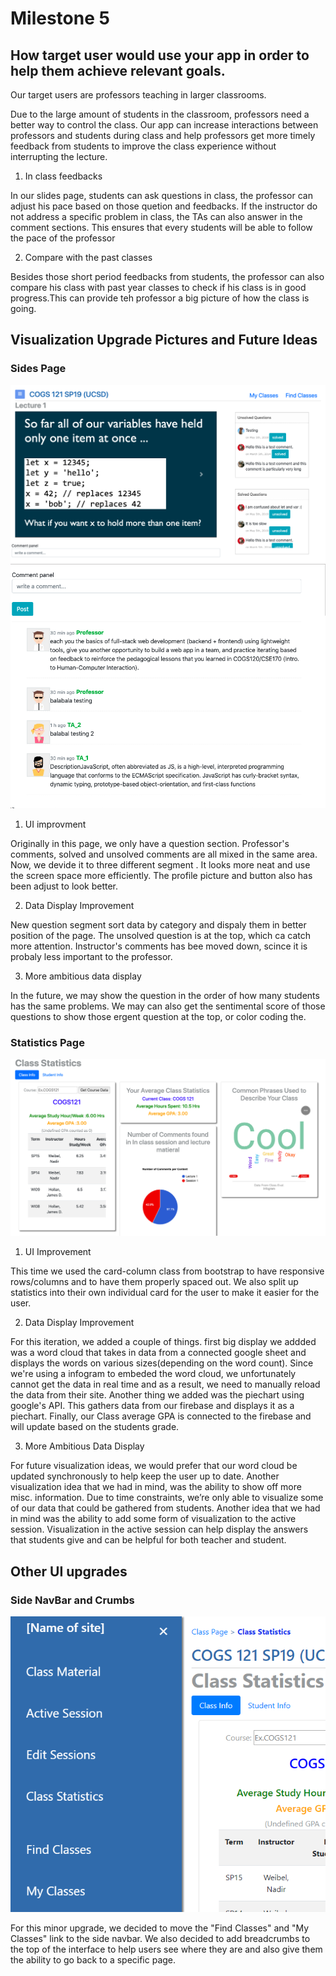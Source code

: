 # Milestone 5


## How target user would use your app in order to help them achieve relevant goals.

Our target users are professors teaching in larger classrooms.

Due to the large amount of students in the classroom, professors need a better way to control the class. Our app can increase interactions between professors and students during class and help professors get more timely feedback from students to improve the class experience without interrupting the lecture. 


1) In class feedbacks

  In our slides page, students can ask questions in class, the professor can adjust his pace based on those quetion and feedbacks. If the instructor do not address a specific problem in class, the TAs can also answer in the comment sections. This ensures that every students will be able to follow the pace of the professor   


2) Compare with the past classes

  Besides those short period feedbacks from students, the professor can also compare his class with past year classes to check if his class is in good progress.This can provide teh professor a big picture of how the class is going. 


## Visualization Upgrade Pictures and Future Ideas

### Sides Page 
![slides](/milestone_5_pictures/slides.png)
![slides](/milestone_5_pictures/comment.png)

1) UI improvment 

  Originally in this page, we only have a question section. Professor's comments, solved and unsolved comments are all mixed in the same area. Now, we devide it to three different segment . It looks more neat and use the screen space more efficiently. The profile picture and button also has been adjust to look better.

2) Data Display Improvement

  New question segment sort data by category and dispaly them in better position of the page. The unsolved question is at the top, which ca catch more attention. Instructor's comments has bee moved down, scince it is probaly less important to the professor.  

3) More ambitious data display

  In the future, we may show the question in the order of how many students has the same problems. We may can also get the sentimental score of those questions to show those ergent question at the top, or color coding the.


### Statistics Page
![slides](/milestone_5_pictures/evaluation.png)

1) UI Improvement

  This time we used the card-column class from bootstrap to have responsive rows/columns and to have them
  properly spaced out. We also split up statistics into their own individual card for the user to make it easier for the user. 

2) Data Display Improvement

  For this iteration, we added a couple of things. first big display we addded was a word cloud that takes in data from a connected google sheet and displays the words on various sizes(depending on the word count). Since we're using a infogram to embeded the word cloud, we unfortunately cannot get the data in real time and as a result, we need to manually reload the data from their site. Another thing we added was the piechart using google's API. This gathers data from our firebase and displays it as a piechart. Finally, our Class average GPA is connected to the firebase and will update based on the students grade.

3) More Ambitious Data Display

  For future visualization ideas, we would prefer that our word cloud be updated synchronously to help keep the user up to date. Another visualization idea that we had in mind, was the ability to show off more misc. information. Due to time constraints, we’re only able to visualize some of our data that could be gathered from students. Another idea that we had in mind was the ability to add some form of visualization to the active session. Visualization in the active session can help display the answers that students give and can be helpful for both teacher and student.


## Other UI upgrades

### Side NavBar and Crumbs
![slides](/milestone_5_pictures/sidebar.png)
  
  For this minor upgrade, we decided to move the "Find Classes" and "My Classes" link to the side navbar. We also decided to add breadcrumbs to the top of the interface to help users see where they are and also give them the ability to go back to a specific page.
